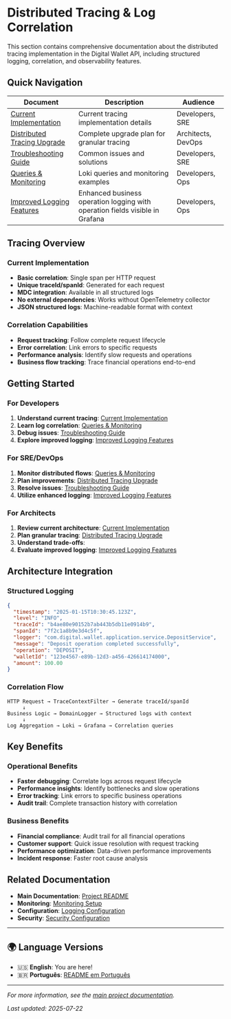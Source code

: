 # Distributed Tracing & Log Correlation

This section contains comprehensive documentation about the distributed tracing implementation in the Digital Wallet API, including structured logging, correlation, and observability features.

## Quick Navigation

| Document | Description | Audience |
|-------------|----------------|-------------|
| [Current Implementation](current-implementation.md) | Current tracing implementation details | Developers, SRE |
| [Distributed Tracing Upgrade](distributed-tracing-upgrade.md) | Complete upgrade plan for granular tracing | Architects, DevOps |
| [Troubleshooting Guide](troubleshooting.md) | Common issues and solutions | Developers, SRE |
| [Queries & Monitoring](queries-and-monitoring.md) | Loki queries and monitoring examples | Developers, Ops |
| [Improved Logging Features](improved-logging-features.md) | Enhanced business operation logging with operation fields visible in Grafana | Developers, Ops |

## Tracing Overview

### Current Implementation
- **Basic correlation**: Single span per HTTP request
- **Unique traceId/spanId**: Generated for each request
- **MDC integration**: Available in all structured logs
- **No external dependencies**: Works without OpenTelemetry collector
- **JSON structured logs**: Machine-readable format with context

### Correlation Capabilities
- **Request tracking**: Follow complete request lifecycle
- **Error correlation**: Link errors to specific requests
- **Performance analysis**: Identify slow requests and operations
- **Business flow tracking**: Trace financial operations end-to-end

## Getting Started

### For Developers
1. **Understand current tracing**: [Current Implementation](current-implementation.md)
2. **Learn log correlation**: [Queries & Monitoring](queries-and-monitoring.md)
3. **Debug issues**: [Troubleshooting Guide](troubleshooting.md)
4. **Explore improved logging**: [Improved Logging Features](improved-logging-features.md)

### For SRE/DevOps
1. **Monitor distributed flows**: [Queries & Monitoring](queries-and-monitoring.md)
2. **Plan improvements**: [Distributed Tracing Upgrade](distributed-tracing-upgrade.md)
3. **Resolve issues**: [Troubleshooting Guide](troubleshooting.md)
4. **Utilize enhanced logging**: [Improved Logging Features](improved-logging-features.md)

### For Architects
1. **Review current architecture**: [Current Implementation](current-implementation.md)
2. **Plan granular tracing**: [Distributed Tracing Upgrade](distributed-tracing-upgrade.md)
3. **Understand trade-offs**: 
4. **Evaluate improved logging**: [Improved Logging Features](improved-logging-features.md)

## Architecture Integration

### Structured Logging
```json
{
  "timestamp": "2025-01-15T10:30:45.123Z",
  "level": "INFO",
  "traceId": "b4ae80e90152b7ab443b5db11e0914b9",
  "spanId": "7f2c1a8b9e3d4c5f",
  "logger": "com.digital.wallet.application.service.DepositService",
  "message": "Deposit operation completed successfully",
  "operation": "DEPOSIT",
  "walletId": "123e4567-e89b-12d3-a456-426614174000",
  "amount": 100.00
}
```

### Correlation Flow
```
HTTP Request → TraceContextFilter → Generate traceId/spanId
     ↓
Business Logic → DomainLogger → Structured logs with context
     ↓
Log Aggregation → Loki → Grafana → Correlation queries
```

## Key Benefits

### Operational Benefits
- **Faster debugging**: Correlate logs across request lifecycle
- **Performance insights**: Identify bottlenecks and slow operations
- **Error tracking**: Link errors to specific business operations
- **Audit trail**: Complete transaction history with correlation

### Business Benefits
- **Financial compliance**: Audit trail for all financial operations
- **Customer support**: Quick issue resolution with request tracking
- **Performance optimization**: Data-driven performance improvements
- **Incident response**: Faster root cause analysis

## Related Documentation

- **Main Documentation**: [Project README](../../../README.md)
- **Monitoring**: [Monitoring Setup](../../monitoring/en/README.md)
- **Configuration**: [Logging Configuration](../../configuration/en/environment-setup.md#logging-configuration)
- **Security**: [Security Configuration](../../security/en/security-config.md)

---

## 🌍 Language Versions

- 🇺🇸 **English**: You are here!
- 🇧🇷 **Português**: [README em Português](../pt/README.md)

---

*For more information, see the [main project documentation](../../../README.md).*

*Last updated: 2025-07-22*
